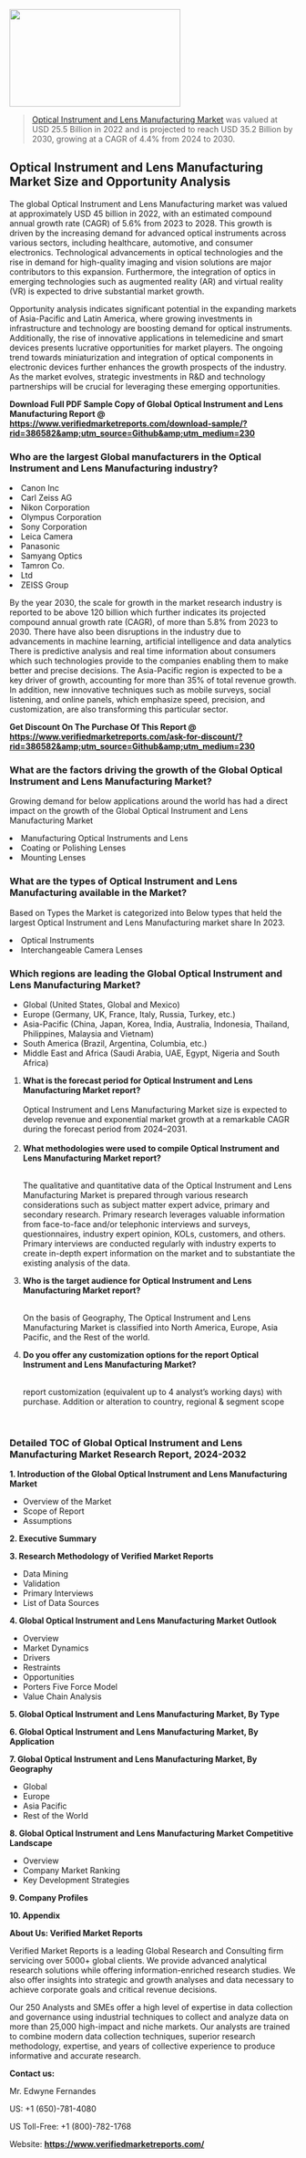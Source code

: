 
<img src="https://ffe5etoiles.com/wp-content/uploads/2024/12/MST1-300x171.png" alt="" width="300" height="171" class="alignnone size-medium wp-image-20088" /><blockquote><p><p><a href="https://www.verifiedmarketreports.com/download-sample/?rid=386582&utm_source=Github&utm_medium=230" target="_blank">Optical Instrument and Lens Manufacturing Market</a> was valued at USD 25.5 Billion in 2022 and is projected to reach USD 35.2 Billion by 2030, growing at a CAGR of 4.4% from 2024 to 2030.</p></blockquote><p><h2>Optical Instrument and Lens Manufacturing Market Size and Opportunity Analysis</h2><p>The global Optical Instrument and Lens Manufacturing market was valued at approximately USD 45 billion in 2022, with an estimated compound annual growth rate (CAGR) of 5.6% from 2023 to 2028. This growth is driven by the increasing demand for advanced optical instruments across various sectors, including healthcare, automotive, and consumer electronics. Technological advancements in optical technologies and the rise in demand for high-quality imaging and vision solutions are major contributors to this expansion. Furthermore, the integration of optics in emerging technologies such as augmented reality (AR) and virtual reality (VR) is expected to drive substantial market growth.</p><p>Opportunity analysis indicates significant potential in the expanding markets of Asia-Pacific and Latin America, where growing investments in infrastructure and technology are boosting demand for optical instruments. Additionally, the rise of innovative applications in telemedicine and smart devices presents lucrative opportunities for market players. The ongoing trend towards miniaturization and integration of optical components in electronic devices further enhances the growth prospects of the industry. As the market evolves, strategic investments in R&D and technology partnerships will be crucial for leveraging these emerging opportunities.</p></p><p class=""><strong>Download Full PDF Sample Copy of Global Optical Instrument and Lens Manufacturing Report @ <a href="https://www.verifiedmarketreports.com/download-sample/?rid=386582&amp;utm_source=Github&amp;utm_medium=230" target="_blank">https://www.verifiedmarketreports.com/download-sample/?rid=386582&amp;utm_source=Github&amp;utm_medium=230</a></strong></p><h3 id="" class="">Who are the largest Global manufacturers in the Optical Instrument and Lens Manufacturing industry?</h3><p><li>Canon Inc</li><li> Carl Zeiss AG</li><li> Nikon Corporation</li><li> Olympus Corporation</li><li> Sony Corporation</li><li> Leica Camera</li><li> Panasonic</li><li> Samyang Optics</li><li> Tamron Co.</li><li> Ltd</li><li> ZEISS Group</li></p><div class=""><div class="" dir="" data-message-author-role="" data-message-id="" data-message-model-slug=""><div class=""><div class=""><div class=""><div class="" dir="" data-message-author-role="" data-message-id="" data-message-model-slug=""><div class=""><div class=""><p>By the year 2030, the scale for growth in the market research industry is reported to be above 120 billion which further indicates its projected compound annual growth rate (CAGR), of more than 5.8% from 2023 to 2030. There have also been disruptions in the industry due to advancements in machine learning, artificial intelligence and data analytics There is predictive analysis and real time information about consumers which such technologies provide to the companies enabling them to make better and precise decisions. The Asia-Pacific region is expected to be a key driver of growth, accounting for more than 35% of total revenue growth. In addition, new innovative techniques such as mobile surveys, social listening, and online panels, which emphasize speed, precision, and customization, are also transforming this particular sector.</p><p><strong>Get Discount On The Purchase Of This Report @&nbsp; <a href="https://www.verifiedmarketreports.com/ask-for-discount/?rid=386582&amp;utm_source=Github&amp;utm_medium=230" target="_blank">https://www.verifiedmarketreports.com/ask-for-discount/?rid=386582&amp;utm_source=Github&amp;utm_medium=230</a></strong></p></div></div></div></div></div></div></div></div><h3 id="" class="">What are the factors driving the growth of the Global Optical Instrument and Lens Manufacturing Market?</h3><p id="" class="">Growing demand for below applications around the world has had a direct impact on the growth of the Global Optical Instrument and Lens Manufacturing Market</p><p id="" class=""><li>Manufacturing Optical Instruments and Lens</li><li> Coating or Polishing Lenses</li><li> Mounting Lenses</li></p><h3 id="" class="">What are the types of Optical Instrument and Lens Manufacturing available in the Market?</h3><p id="" class="">Based on Types the Market is categorized into Below types that held the largest Optical Instrument and Lens Manufacturing market share In 2023.</p><p id="" class=""><li>Optical Instruments</li><li> Interchangeable Camera Lenses</li></p><h3 id="" class="">Which regions are leading the Global Optical Instrument and Lens Manufacturing Market?</h3><ul><li>Global (United States, Global and Mexico)</li><li>Europe (Germany, UK, France, Italy, Russia, Turkey, etc.)</li><li>Asia-Pacific (China, Japan, Korea, India, Australia, Indonesia, Thailand, Philippines, Malaysia and Vietnam)</li><li>South America (Brazil, Argentina, Columbia, etc.)</li><li>Middle East and Africa (Saudi Arabia, UAE, Egypt, Nigeria and South Africa)</li></ul><p><ol><li><strong>What is the forecast period for Optical Instrument and Lens Manufacturing Market report?<br /></strong><br /><span data-sheets-root="1" data-sheets-value="{&quot;1&quot;:2,&quot;2&quot;:&quot;XXXX size is expected to develop revenue and exponential market growth at a remarkable CAGR during the forecast period from 2024&ndash;2030.&quot;}" data-sheets-userformat="{&quot;2&quot;:12674,&quot;4&quot;:{&quot;1&quot;:2,&quot;2&quot;:16776960},&quot;10&quot;:2,&quot;11&quot;:0,&quot;15&quot;:&quot;Arial&quot;,&quot;16&quot;:12}">Optical Instrument and Lens Manufacturing Market size is expected to develop revenue and exponential market growth at a remarkable CAGR during the forecast period from 2024&ndash;2031.</span><br /><br /></li><li><strong>What methodologies were used to compile Optical Instrument and Lens Manufacturing Market report?<br /><br /></strong><p>The qualitative and quantitative data of the&nbsp;Optical Instrument and Lens Manufacturing Market is prepared through various research considerations such as subject matter expert advice, primary and secondary research. Primary research leverages valuable information from face-to-face and/or telephonic interviews and surveys, questionnaires, industry expert opinion, KOLs, customers, and others. Primary interviews are conducted regularly with industry experts to create in-depth expert information on the market and to substantiate the existing analysis of the data.&nbsp;</p></li><li><strong>Who is the target audience for Optical Instrument and Lens Manufacturing Market report?<br /><br /></strong><p>On the basis of Geography, The&nbsp;Optical Instrument and Lens Manufacturing Market is classified into North America, Europe, Asia Pacific, and the Rest of the world.</p></li><li><strong>Do you offer any customization options for the report Optical Instrument and Lens Manufacturing Market?<br /><br /></strong><p>report customization (equivalent up to 4 analyst&rsquo;s working days) with purchase. Addition or alteration to country, regional &amp; segment scope</p><p>&nbsp;</p></li></ol></p><h3 id="" class="">Detailed TOC of Global Optical Instrument and Lens Manufacturing Market Research Report, 2024-2032</h3><p id="" class=""><strong>1. Introduction of the Global Optical Instrument and Lens Manufacturing Market</strong></p><ul><li>Overview of the Market</li><li>Scope of Report</li><li>Assumptions</li></ul><p id="" class=""><strong>2. Executive Summary</strong></p><p id="" class=""><strong>3. Research Methodology of&nbsp;Verified Market Reports</strong></p><ul><li>Data Mining</li><li>Validation</li><li>Primary Interviews</li><li>List of Data Sources</li></ul><p id="" class=""><strong>4. Global Optical Instrument and Lens Manufacturing Market Outlook</strong></p><ul><li>Overview</li><li>Market Dynamics</li><li>Drivers</li><li>Restraints</li><li>Opportunities</li><li>Porters Five Force Model</li><li>Value Chain Analysis</li></ul><p id="" class=""><strong>5. Global Optical Instrument and Lens Manufacturing Market, By&nbsp;Type</strong></p><p id="" class=""><strong>6. Global Optical Instrument and Lens Manufacturing Market, By Application</strong></p><p id="" class=""><strong>7. Global Optical Instrument and Lens Manufacturing Market, By Geography</strong></p><ul><li>Global</li><li>Europe</li><li>Asia Pacific</li><li>Rest of the World</li></ul><p id="" class=""><strong>8. Global Optical Instrument and Lens Manufacturing Market Competitive Landscape</strong></p><ul><li>Overview</li><li>Company Market Ranking</li><li>Key Development Strategies</li></ul><p id="" class=""><strong>9. Company Profiles</strong></p><p id="" class=""><strong>10. Appendix</strong></p><p id="" class=""><strong>About Us: Verified Market Reports</strong></p><p id="" class="">Verified Market Reports is a leading Global Research and Consulting firm servicing over 5000+ global clients. We provide advanced analytical research solutions while offering information-enriched research studies. We also offer insights into strategic and growth analyses and data necessary to achieve corporate goals and critical revenue decisions.</p><p id="" class="">Our 250 Analysts and SMEs offer a high level of expertise in data collection and governance using industrial techniques to collect and analyze data on more than 25,000 high-impact and niche markets. Our analysts are trained to combine modern data collection techniques, superior research methodology, expertise, and years of collective experience to produce informative and accurate research.</p><p id="" class=""><strong>Contact us:</strong></p><p id="" class="">Mr. Edwyne Fernandes</p><p id="" class="">US: +1 (650)-781-4080</p><p id="" class="">US Toll-Free: +1 (800)-782-1768</p><p id="" class="">Website: <a target="" data-test-app-aware-link=""><strong>https://www.verifiedmarketreports.com/</strong></a></p>

